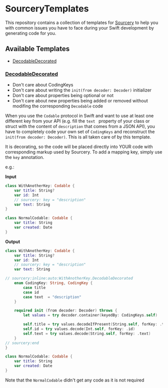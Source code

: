 # SourceryTemplates
This repository contains a collection of templates for [Sourcery](https://github.com/krzysztofzablocki/Sourcery) to help you with common issues you have to face during your Swift development by generating code for you.

## Available Templates

- [DecodableDecorated](#decodabledecorated)

### [DecodableDecorated](Templates/DecodableDecorated.stencil)

- Don't care about CodingKeys
- Don't care about writing the  `init(from decoder: Decoder)` initializer
- Don't care about properties being optional or not
- Don't care about new properties being added or removed without modifing the corresponding `Decodable` code

When you use the `Codable` protocol in Swift and want to use at least one different key from your API (e.g. fill the `text ` property of your class or struct with the content of `description` that comes from a JSON API), you have to completely code your own set of `CodingKeys` and reconstruct the `init(from decoder: Decoder)`. This is all taken care of by this template.

It is decorating, so the code will be placed directly into YOUR code with corresponding markup used by Sourcery. To add a mapping key, simply use the `key` annotation.

e.g.:

**Input**

```swift
class WithAnotherKey: Codable {
    var title: String?
    var id: Int
    // sourcery: key = "description"
    var text: String
}

class NormalCodable: Codable {
    var title: String
    var created: Date
}
```

**Output**

```swift
class WithAnotherKey: Codable {
    var title: String?
    var id: Int
    // sourcery: key = "description"
    var text: String

// sourcery:inline:auto:WithAnotherKey.DecodableDecorated
    enum CodingKey: String, CodingKey {
		case title 
		case id 
		case text  = "description" 
    }

	required init (from decoder: Decoder) throws {
        let values = try decoder.container(keyedBy: CodingKeys.self)

		self.title = try values.decodeIfPresent(String.self, forKey: .title)
		self.id = try values.decode(Int.self, forKey: .id)
		self.text = try values.decode(String.self, forKey: .text)
    }
// sourcery:end
}

class NormalCodable: Codable {
    var title: String
    var created: Date
}
```

Note that the `NormalCodable` didn't get any code as it is not required